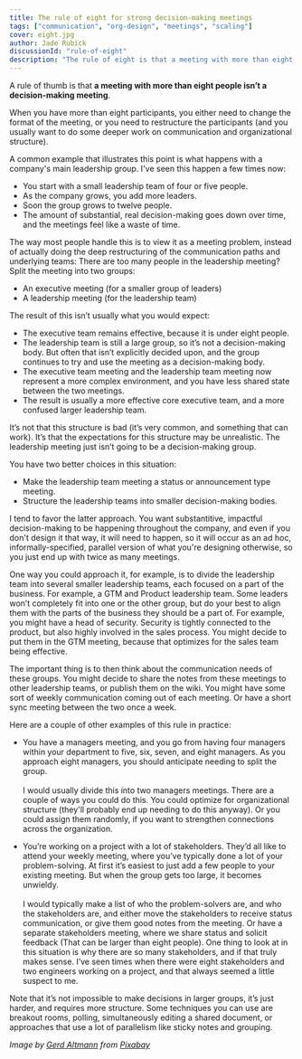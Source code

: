 ```yaml
---
title: The rule of eight for strong decision-making meetings
tags: ["communication", "org-design", "meetings", "scaling"]
cover: eight.jpg
author: Jade Rubick
discussionId: "rule-of-eight"
description: "The rule of eight is that a meeting with more than eight people isn't a decision-making meeting."
---
```


A rule of thumb is that **a meeting with more than eight people isn’t a decision-making meeting**. 

When you have more than eight participants, you either need to change the format of the meeting, or you need to restructure the participants (and you usually want to do some deeper work on communication and organizational structure).

<re-img src="eight.jpg"></re-img>

A common example that illustrates this point is what happens with a company's main leadership group. I've seen this happen a few times now:

*   You start with a small leadership team of four or five people. 
*   As the company grows, you add more leaders. 
*   Soon the group grows to twelve people.
*   The amount of substantial, real decision-making goes down over time, and the meetings feel like a waste of time.

The way most people handle this is to view it as a meeting problem, instead of actually doing the deep restructuring of the communication paths and underlying teams: There are too many people in the leadership meeting? Split the meeting into two groups:

*   An executive meeting (for a smaller group of leaders)
*   A leadership meeting (for the leadership team)

The result of this isn’t usually what you would expect:

*   The executive team remains effective, because it is under eight people. 
*   The leadership team is still a large group, so it’s not a decision-making body. But often that isn’t explicitly decided upon, and the group continues to try and use the meeting as a decision-making body.
*   The executive team meeting and the leadership team meeting now represent a more complex environment, and you have less shared state between the two meetings. 
*   The result is usually a more effective core executive team, and a more confused larger leadership team.

It’s not that this structure is bad (it’s very common, and something that can work). It’s that the expectations for this structure may be unrealistic. The leadership meeting just isn’t going to be a decision-making group. 

You have two better choices in this situation:

* Make the leadership team meeting a status or announcement type meeting.
* Structure the leadership teams into smaller decision-making bodies.

I tend to favor the latter approach. You want substantitive, impactful decision-making to be happening throughout the company, and even if you don't design it that way, it will need to happen, so it will occur as an ad hoc, informally-specified, parallel version of what you're designing otherwise, so you just end up with twice as many meetings. 

One way you could approach it, for example, is to divide the leadership team into several smaller leadership teams, each focused on a part of the business. For example, a GTM and Product leadership team. Some leaders won’t completely fit into one or the other group, but do your best to align them with the parts of the business they should be a part of. For example, you might have a head of security. Security is tightly connected to the product, but also highly involved in the sales process. You might decide to put them in the GTM meeting, because that optimizes for the sales team being effective.

The important thing is to then think about the communication needs of these groups. You might decide to share the notes from these meetings to other leadership teams, or publish them on the wiki. You might have some sort of weekly communication coming out of each meeting. Or have a short sync meeting between the two once a week.

Here are a couple of other examples of this rule in practice: 

*   You have a managers meeting, and you go from having four managers within your department to five, six, seven, and eight managers. As you approach eight managers, you should anticipate needing to split the group.  \
\
I would usually divide this into two managers meetings. There are a couple of ways you could do this. You could optimize for organizational structure (they'll probably end up needing to do this anyway). Or you could assign them randomly, if you want to strengthen connections across the organization. 

*   You’re working on a project with a lot of stakeholders. They’d all like to attend your weekly meeting, where you’ve typically done a lot of your problem-solving. At first it’s easiest to just add a few people to your existing meeting. But when the group gets too large, it becomes unwieldy.  \
 \
I would typically make a list of who the problem-solvers are, and who the stakeholders are, and either move the stakeholders to receive status communication, or give them good notes from the meeting. Or have a separate stakeholders meeting, where we share status and solicit feedback (That can be larger than eight people). One thing to look at in this situation is why there are so many stakeholders, and if that truly makes sense. I’ve seen times when there were eight stakeholders and two engineers working on a project, and that always seemed a little suspect to me. 

Note that it’s not impossible to make decisions in larger groups, it’s just harder, and requires more structure. Some techniques you can use are breakout rooms, polling, simultaneously editing a shared document, or approaches that use a lot of parallelism like sticky notes and grouping.

_Image by <a href="https://pixabay.com/users/geralt-9301/">Gerd Altmann</a> from <a href="https://pixabay.com/">Pixabay</a>_